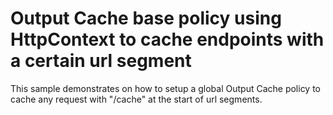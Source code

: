 # Output Cache base policy using HttpContext to cache endpoints with a certain url segment

This sample demonstrates on how to setup a global Output Cache policy to cache any request with "/cache" at the start of url segments.